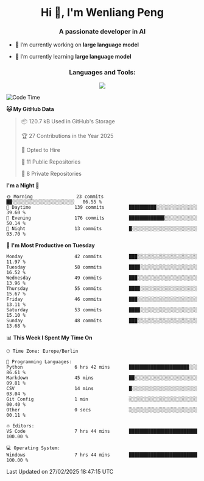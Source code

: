 <h1 align="center">Hi 👋, I'm Wenliang Peng</h1>
<h3 align="center">A passionate developer in AI</h3>

- 🔭 I’m currently working on **large language model**

- 🌱 I’m currently learning **large language model**

<!-- <h3 align="left">Connect with me:</h3> -->
<!-- <p align="left">
</p> -->

<h3 align="center">Languages and Tools:</h3>
<p align="center">
  <a href="https://skillicons.dev">
    <img src="https://skillicons.dev/icons?i=cpp,ros,docker,azure,git,linux,py,pytorch,cmake,githubactions,powershell,md&perline=6" />
  </a>
</p>


<!-- <p><img align="center" src="https://github-readme-stats.vercel.app/api/top-langs?username=bpwl0121&show_icons=true&locale=en&layout=compact" alt="bpwl0121" /></p> -->

<!-- <p><img align="center" src="https://github-readme-streak-stats.herokuapp.com/?user=bpwl0121&" alt="bpwl0121" /></p> -->

<!--START_SECTION:waka-->
![Code Time](http://img.shields.io/badge/Code%20Time-177%20hrs%2047%20mins-blue)

**🐱 My GitHub Data** 

> 📦 120.7 kB Used in GitHub's Storage 
 > 
> 🏆 27 Contributions in the Year 2025
 > 
> 💼 Opted to Hire
 > 
> 📜 11 Public Repositories 
 > 
> 🔑 8 Private Repositories 
 > 
**I'm a Night 🦉** 

```text
🌞 Morning                23 commits          ██░░░░░░░░░░░░░░░░░░░░░░░   06.55 % 
🌆 Daytime                139 commits         ██████████░░░░░░░░░░░░░░░   39.60 % 
🌃 Evening                176 commits         █████████████░░░░░░░░░░░░   50.14 % 
🌙 Night                  13 commits          █░░░░░░░░░░░░░░░░░░░░░░░░   03.70 % 
```
📅 **I'm Most Productive on Tuesday** 

```text
Monday                   42 commits          ███░░░░░░░░░░░░░░░░░░░░░░   11.97 % 
Tuesday                  58 commits          ████░░░░░░░░░░░░░░░░░░░░░   16.52 % 
Wednesday                49 commits          ███░░░░░░░░░░░░░░░░░░░░░░   13.96 % 
Thursday                 55 commits          ████░░░░░░░░░░░░░░░░░░░░░   15.67 % 
Friday                   46 commits          ███░░░░░░░░░░░░░░░░░░░░░░   13.11 % 
Saturday                 53 commits          ████░░░░░░░░░░░░░░░░░░░░░   15.10 % 
Sunday                   48 commits          ███░░░░░░░░░░░░░░░░░░░░░░   13.68 % 
```


📊 **This Week I Spent My Time On** 

```text
🕑︎ Time Zone: Europe/Berlin

💬 Programming Languages: 
Python                   6 hrs 42 mins       ██████████████████████░░░   86.61 % 
Markdown                 45 mins             ██░░░░░░░░░░░░░░░░░░░░░░░   09.81 % 
CSV                      14 mins             █░░░░░░░░░░░░░░░░░░░░░░░░   03.04 % 
Git Config               1 min               ░░░░░░░░░░░░░░░░░░░░░░░░░   00.40 % 
Other                    0 secs              ░░░░░░░░░░░░░░░░░░░░░░░░░   00.11 % 

🔥 Editors: 
VS Code                  7 hrs 44 mins       █████████████████████████   100.00 % 

💻 Operating System: 
Windows                  7 hrs 44 mins       █████████████████████████   100.00 % 
```


 Last Updated on 27/02/2025 18:47:15 UTC
<!--END_SECTION:waka-->
